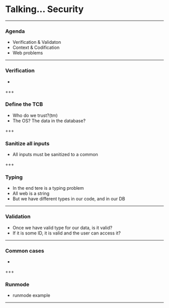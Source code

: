 # Talking... Security

---

### Agenda

- Verification & Validaton
- Context & Codification
- Web problems

---
### Verification

- 

+++
### Define the TCB

- Who do we trust?(tm)
- The OS? The data in the database?

+++
### Sanitize all inputs

- All inputs must be sanitized to a common

+++
### Typing
- In the end tere is a typing problem
- All web is a string
- But we have different types in our code, and in our DB

---
### Validation

- Once we have valid type for our data, is it valid?
- If it is some ID, it is valid and the user can access it?

---
### Common cases
- 

+++
### Runmode

- runmode example

---

